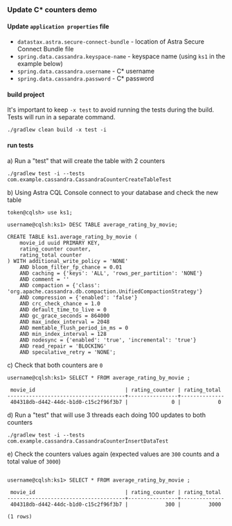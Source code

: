 ### Update C* counters demo

#### Update `application properties` file

- `datastax.astra.secure-connect-bundle` - location of Astra Secure Connect Bundle file 
- `spring.data.cassandra.keyspace-name` - keyspace name (using `ks1` in the example below)
- `spring.data.cassandra.username` - C* username
- `spring.data.cassandra.password` - C* password


#### build project
It's important to keep `-x test` to avoid running the tests during the build. Tests will run in a separate command.  
```
./gradlew clean build -x test -i
```

#### run tests
a) Run a "test" that will create the table with 2 counters
```
./gradlew test -i --tests com.example.cassandra.CassandraCounterCreateTableTest
```

b) Using Astra CQL Console connect to your database and check the new table
```
token@cqlsh> use ks1;

username@cqlsh:ks1> DESC TABLE average_rating_by_movie;

CREATE TABLE ks1.average_rating_by_movie (
    movie_id uuid PRIMARY KEY,
    rating_counter counter,
    rating_total counter
) WITH additional_write_policy = 'NONE'
    AND bloom_filter_fp_chance = 0.01
    AND caching = {'keys': 'ALL', 'rows_per_partition': 'NONE'}
    AND comment = ''
    AND compaction = {'class': 'org.apache.cassandra.db.compaction.UnifiedCompactionStrategy'}
    AND compression = {'enabled': 'false'}
    AND crc_check_chance = 1.0
    AND default_time_to_live = 0
    AND gc_grace_seconds = 864000
    AND max_index_interval = 2048
    AND memtable_flush_period_in_ms = 0
    AND min_index_interval = 128
    AND nodesync = {'enabled': 'true', 'incremental': 'true'}
    AND read_repair = 'BLOCKING'
    AND speculative_retry = 'NONE';
```

c) Check that both counters are `0`
```
username@cqlsh:ks1> SELECT * FROM average_rating_by_movie ;

 movie_id                             | rating_counter | rating_total
--------------------------------------+----------------+--------------
 404318db-d442-44dc-b1d0-c15c2f96f3b7 |              0 |            0
```

d) Run a "test" that will use 3 threads each doing 100 updates to both counters
```
./gradlew test -i --tests com.example.cassandra.CassandraCounterInsertDataTest
```

e) Check the counters values again (expected values are `300` counts and a total value of `3000`)
```

username@cqlsh:ks1> SELECT * FROM average_rating_by_movie ;

 movie_id                             | rating_counter | rating_total
--------------------------------------+----------------+--------------
 404318db-d442-44dc-b1d0-c15c2f96f3b7 |            300 |         3000

(1 rows)
```